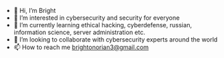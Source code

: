 - 👋 Hi, I’m Bright
- 👀 I’m interested in cybersecurity and security for everyone
- 🌱 I’m currently learning ethical hacking, cyberdefense, russian, information science, server administration etc.
- 💞️ I’m looking to collaborate with cybersecurity experts around the world
- 📫 How to reach me brightonorian3@gmail.com 

<!---
onyx49/onyx49 is a ✨ special ✨ repository because its `README.md` (this file) appears on your GitHub profile.
You can click the Preview link to take a look at your changes.
--->
